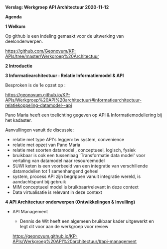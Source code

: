 
**Verslag: Werkgroep API Architectuur 2020-11-12**



**Agenda**

**1 Welkom**

Op github is een indeling gemaakt voor de uitwerking van deelonderwerpen.

https://github.com/Geonovum/KP-APIs/tree/master/Werkgroep%20Architectuur

**2 Introductie**  

**3 Informatiearchitectuur : Relatie Informatiemodel & API**

Besproken is de 1e opzet op : 

https://geonovum.github.io/KP-APIs/Werkgroep%20API%20architectuur/#informatiearchitectuur-relatiekoppeling-datamodel--api

Pano Maria heeft een toelichting gegeven op API & Informatiemodellering bij het kadaster.

Aanvullingen vanuit de discussie:
* relatie met type API's leggen: bv system, convenience
* relatie met opzet van Pano Maria
* relatie met soorten datamodel , conceptueel, logisch, fysiek
* bruikbaar is ook een tussenlaag 'Transformatie data model' voor vertaling van datamodel naar resourcemodel
* SUWI keten is een voorbeeld van een integratie van verschillende datamodellen tot 1 samenhangend geheel
* system, process API zijn begrippen vanuit integratie wereld, is aandachtspunt bij gebruik
* MIM conceptueel model is bruikbaar/relevant in deze context
* Data virtualisatie is relevant in deze context


**4 API Architectuur onderwerpen (Ontwikkelingen & Invulling)**

- API Management

  + Dennis de Wit heeft een algemeen bruikbaar kader uitgewerkt en legt dit voor aan de werkgroep voor review
  
  https://geonovum.github.io/KP-APIs/Werkgroep%20API%20architectuur/#api-management
  



